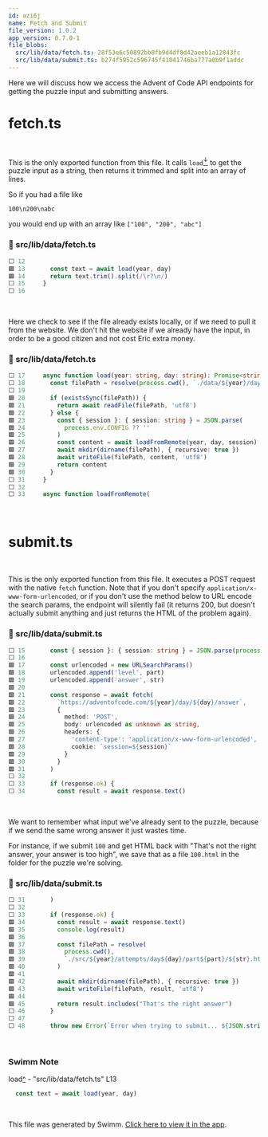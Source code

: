 ```yaml
---
id: azi6j
name: Fetch and Submit
file_version: 1.0.2
app_version: 0.7.0-1
file_blobs:
  src/lib/data/fetch.ts: 28f53e6c50892bb8fb9d4df8d42aeeb1a12843fc
  src/lib/data/submit.ts: b274f5952c596745f41041746ba777a0b9f1addc
---
```


Here we will discuss how we access the Advent of Code API endpoints for getting the puzzle input and submitting answers.

# fetch.ts

<br/>

This is the only exported function from this file. It calls `load`[<sup id="Z1i1CgX">↓</sup>](#f-Z1i1CgX) to get the puzzle input as a string, then returns it trimmed and split into an array of lines.

So if you had a file like

`100\n200\nabc`

you would end up with an array like `["100", "200", "abc"]`
<!-- NOTE-swimm-snippet: the lines below link your snippet to Swimm -->
### 📄 src/lib/data/fetch.ts
```typescript
⬜ 12     
🟩 13       const text = await load(year, day)
🟩 14       return text.trim().split(/\r?\n/)
⬜ 15     }
⬜ 16     
```

<br/>

Here we check to see if the file already exists locally, or if we need to pull it from the website. We don't hit the website if we already have the input, in order to be a good citizen and not cost Eric extra money.
<!-- NOTE-swimm-snippet: the lines below link your snippet to Swimm -->
### 📄 src/lib/data/fetch.ts
```typescript
⬜ 17     async function load(year: string, day: string): Promise<string> {
⬜ 18       const filePath = resolve(process.cwd(), `./data/${year}/day${day}.txt`)
⬜ 19     
🟩 20       if (existsSync(filePath)) {
🟩 21         return await readFile(filePath, 'utf8')
🟩 22       } else {
🟩 23         const { session }: { session: string } = JSON.parse(
🟩 24           process.env.CONFIG ?? ''
🟩 25         )
🟩 26         const content = await loadFromRemote(year, day, session)
🟩 27         await mkdir(dirname(filePath), { recursive: true })
🟩 28         await writeFile(filePath, content, 'utf8')
🟩 29         return content
🟩 30       }
⬜ 31     }
⬜ 32     
⬜ 33     async function loadFromRemote(
```

<br/>

# submit.ts

<br/>

This is the only exported function from this file. It executes a POST request with the native `fetch` function. Note that if you don't specify `application/x-www-form-urlencoded`, or if you don't use the method below to URL encode the search params, the endpoint will silently fail (it returns 200, but doesn't actually submit anything and just returns the HTML of the problem again).
<!-- NOTE-swimm-snippet: the lines below link your snippet to Swimm -->
### 📄 src/lib/data/submit.ts
```typescript
⬜ 15       const { session }: { session: string } = JSON.parse(process.env.CONFIG ?? '')
⬜ 16     
🟩 17       const urlencoded = new URLSearchParams()
🟩 18       urlencoded.append('level', part)
🟩 19       urlencoded.append('answer', str)
🟩 20     
🟩 21       const response = await fetch(
🟩 22         `https://adventofcode.com/${year}/day/${day}/answer`,
🟩 23         {
🟩 24           method: 'POST',
🟩 25           body: urlencoded as unknown as string,
🟩 26           headers: {
🟩 27             'content-type': 'application/x-www-form-urlencoded',
🟩 28             cookie: `session=${session}`
🟩 29           }
🟩 30         }
🟩 31       )
⬜ 32     
⬜ 33       if (response.ok) {
⬜ 34         const result = await response.text()
```

<br/>

We want to remember what input we've already sent to the puzzle, because if we send the same wrong answer it just wastes time.

For instance, if we submit `100` and get HTML back with "That's not the right answer, your answer is too high", we save that as a file `100.html` in the folder for the puzzle we're solving.
<!-- NOTE-swimm-snippet: the lines below link your snippet to Swimm -->
### 📄 src/lib/data/submit.ts
```typescript
⬜ 31       )
⬜ 32     
⬜ 33       if (response.ok) {
🟩 34         const result = await response.text()
🟩 35         console.log(result)
🟩 36     
🟩 37         const filePath = resolve(
🟩 38           process.cwd(),
🟩 39           `./src/${year}/attempts/day${day}/part${part}/${str}.html`
🟩 40         )
🟩 41     
🟩 42         await mkdir(dirname(filePath), { recursive: true })
🟩 43         await writeFile(filePath, result, 'utf8')
🟩 44     
🟩 45         return result.includes("That's the right answer")
⬜ 46       }
⬜ 47     
⬜ 48       throw new Error(`Error when trying to submit... ${JSON.stringify(response)}`)
```

<br/>

<!-- THIS IS AN AUTOGENERATED SECTION. DO NOT EDIT THIS SECTION DIRECTLY -->
### Swimm Note

<span id="f-Z1i1CgX">load</span>[^](#Z1i1CgX) - "src/lib/data/fetch.ts" L13
```typescript
  const text = await load(year, day)
```

<br/>

This file was generated by Swimm. [Click here to view it in the app](https://app.swimm.io/repos/Z2l0aHViJTNBJTNBYW9janMtY2xpJTNBJTNBZWxsaW90Zmlza2U=/docs/azi6j).